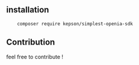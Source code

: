 ## installation

```
    composer require kepson/simplest-openia-sdk
```


## Contribution 

feel free to contribute ! 